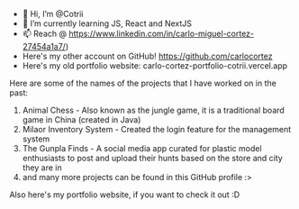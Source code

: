 - 👋 Hi, I’m @Cotrii
- 🌱 I’m currently learning JS, React and NextJS
- 📫 Reach @ https://www.linkedin.com/in/carlo-miguel-cortez-27454a1a7/)
- Here's my other account on GitHub! https://github.com/carlocortez
- Here's my old portfolio website: carlo-cortez-portfolio-cotrii.vercel.app

Here are some of the names of the projects that I have worked on in the past:
1. Animal Chess - Also known as the jungle game, it is a traditional board game in China (created in Java)
2. Milaor Inventory System - Created the login feature for the management system
3. The Gunpla Finds - A social media app curated for plastic model enthusiasts to post and upload their hunts based on the store and city they are in
4. and many more projects can be found in this GitHub profile :> 

Also here's my portfolio website, if you want to check it out :D 

<!---
Cotrii/Cotrii is a ✨ special ✨ repository because its `README.md` (this file) appears on your GitHub profile.
You can click the Preview link to take a look at your changes.
--->
